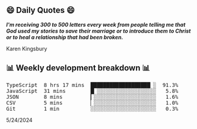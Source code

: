 ## 😄 Daily Quotes 😄

_**I'm receiving 300 to 500 letters every week from people telling me that God used my stories to save their marriage or to introduce them to Christ or to heal a relationship that had been broken.**_

Karen Kingsbury



## 📊 Weekly development breakdown 📊

<pre>TypeScript  8 hrs 17 mins  ███████████████████▏░  91.3%
JavaScript  31 mins        █▏░░░░░░░░░░░░░░░░░░░   5.8%
JSON        8 mins         ▎░░░░░░░░░░░░░░░░░░░░   1.6%
CSV         5 mins         ▏░░░░░░░░░░░░░░░░░░░░   1.0%
Git         1 min          ░░░░░░░░░░░░░░░░░░░░░   0.3%</pre>

5/24/2024